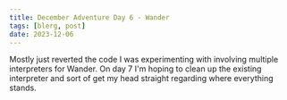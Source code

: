 ```yaml
---
title: December Adventure Day 6 - Wander
tags: [blerg, post]
date: 2023-12-06
---
```


Mostly just reverted the code I was experimenting with involving multiple interpreters for Wander.
On day 7 I'm hoping to clean up the existing interpreter and sort of get my head straight regarding where everything stands.
